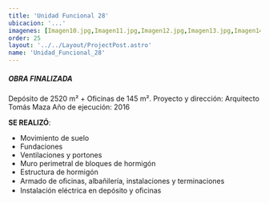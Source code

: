```yaml
---
title: 'Unidad Funcional 28'
ubicacion: '...'
imagenes: [Imagen10.jpg,Imagen11.jpg,Imagen12.jpg,Imagen13.jpg,Imagen14.jpg]
order: 25
layout: '../../Layout/ProjectPost.astro'
name: 'Unidad_Funcional_28'
---
```

##### **OBRA FINALIZADA**

Depósito de 2520 m² + Oficinas de 145 m².
Proyecto y dirección:  Arquitecto Tomás Maza
Año de ejecución:  2016

**SE REALIZÓ**:
- Movimiento de suelo
- Fundaciones
- Ventilaciones y portones
- Muro perimetral de bloques de hormigón
- Estructura de hormigón
- Armado de oﬁcinas, albañilería, instalaciones y terminaciones
- Instalación eléctrica en depósito y oﬁcinas


